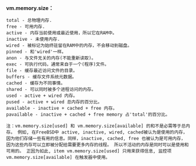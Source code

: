 **vm.memory.size：**

	total - 总物理内存.
	free - 可用内存.
	active - 内存当前使用或最近使用，所以它在RAM中。
	inactive - 未使用内存.
	wired - 被标记为始终驻留在RAM中的内存，不会移动到磁盘。
	pinned - 和'wired'一样。
	anon - 与文件无关的内存(不能重新读取)。
	exec - 可执行代码，通常来自于一个(程序)文件。
	file - 缓存最近访问文件的目录。
	buffers - 缓存文件系统元数据。
	cached - 缓存为不同事情。
	shared - 可以同时被多个进程访问的内存。
	used - active + wired 内存。
	pused - active + wired 总内存的百分比。
	available - inactive + cached + free 内存。
	pavailable - inactive + cached + free memory 占'total'的百分比。

	注：vm.memory.size[used] 和 vm.memory.size[available] 的和不是必需等于总内存。 例如, 在FreeBSD中 active, inactive, wired, cached被认为是使用的内存， 因为他们存储一些有用的信息。同样，inactive, cached, free 也被认为是可用内存， 因为这些内存可以立即被分配给需要更多内存的线程。 所以不活动的内存是同时可以是使用和可用的。 正因为如此, item vm.memory.size[used] 只用来获得信息, 监控项 vm.memory.size[available] 在触发器中使用。